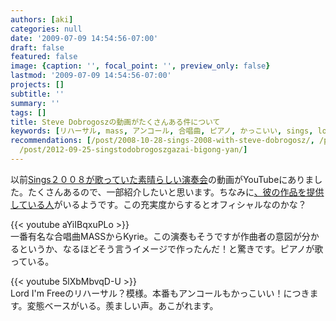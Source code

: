 ```yaml
---
authors: [aki]
categories: null
date: '2009-07-09 14:54:56-07:00'
draft: false
featured: false
image: {caption: '', focal_point: '', preview_only: false}
lastmod: '2009-07-09 14:54:56-07:00'
projects: []
subtitle: ''
summary: ''
tags: []
title: Steve Dobrogoszの動画がたくさんある件について
keywords: [リハーサル, mass, アンコール, 合唱曲, ピアノ, かっこいい, sings, lord, 意図, 変態]
recommendations: [/post/2008-10-28-sings-2008-with-steve-dobrogosz/, /post/2008-07-20-he-chang-tuan-ojiang-hu-korariazudi-7hui-yan-zou-hui/,
  /post/2012-09-25-singstodobrogoszgazai-bigong-yan/]
---
```


以前[Sings２００８が歌っていた素晴らしい演奏会](https://chezo.uno/post/2008-10-28-sings-2008-with-steve-dobrogosz)の動画がYouTubeにありました。たくさんあるので、一部紹介したいと思います。ちなみに[、彼の作品を提供している人](http://www.youtube.com/user/7609RH)がいるようです。この充実度からするとオフィシャルなのかな？

{{< youtube aYiIBqxuPLo >}}  
一番有名な合唱曲MASSからKyrie。この演奏もそうですが作曲者の意図が分かるというか、なるほどそう言うイメージで作ったんだ！と驚きです。ピアノが歌っている。

{{< youtube 5lXbMbvqD-U >}}  
Lord I'm Freeのリハーサル？模様。本番もアンコールもかっこいい！につきます。変態ベースがいる。羨ましい声。あこがれます。